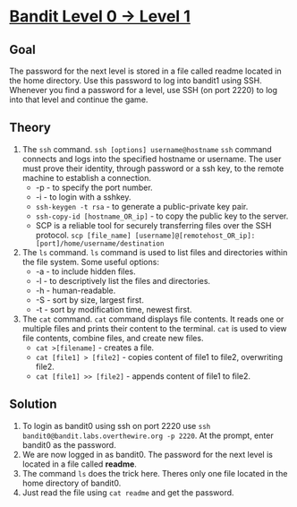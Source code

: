# [Bandit Level 0 → Level 1](https://overthewire.org/wargames/bandit/bandit1.html)

## Goal
The password for the next level is stored in a file called readme located in the home directory. Use this password to log into bandit1 using SSH. Whenever you find a password for a level, use SSH (on port 2220) to log into that level and continue the game.

## Theory
1. The `ssh` command.
   `ssh [options] username@hostname`
   `ssh` command connects and logs into the specified hostname or username. The user must prove their identity, through password or a ssh key, to the remote machine to establish a connection.
   - -p - to specify the port number.
   - -i - to login with a sshkey.
   - `ssh-keygen -t rsa` - to generate a public-private key pair.
   - `ssh-copy-id [hostname_OR_ip]` - to copy the public key to the server.
   - SCP is a reliable tool for securely transferring files over the SSH protocol.
      `scp [file_name] [username]@[remotehost_OR_ip]:[port]/home/username/destination`
2. The `ls` command.
   `ls` command is used to list files and directories within the file system. Some useful options:
   - -a - to include hidden files.
   - -l - to descriptively list the files and directories.
   - -h - human-readable.
   - -S - sort by size, largest first.
   - -t - sort by modification time, newest first.
5. The `cat` command.
   `cat` command displays file contents. It reads one or multiple files and prints their content to the terminal. `cat` is used to view file contents, combine files, and create new files.
   - `cat >[filename]` - creates a file.
   - `cat [file1] > [file2]` - copies content of file1 to file2, overwriting file2.
   - `cat [file1] >> [file2]` - appends content of file1 to file2.
   
## Solution
1. To login as bandit0 using ssh on port 2220 use `ssh bandit0@bandit.labs.overthewire.org -p 2220`. At the prompt, enter bandit0 as the password.
2. We are now logged in as bandit0. The password for the next level is located in a file called **readme**.
3. The command `ls` does the trick here. Theres only one file located in the home directory of bandit0.
4. Just read the file using `cat readme` and get the password.
